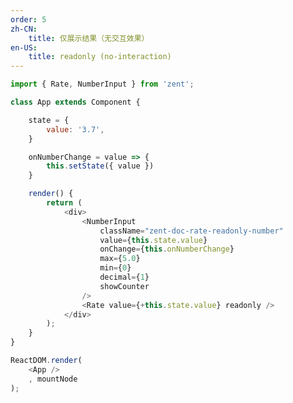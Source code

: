 ```yaml
---
order: 5
zh-CN:
	title: 仅展示结果（无交互效果）
en-US:
	title: readonly (no-interaction)
---
```


```js
import { Rate, NumberInput } from 'zent';

class App extends Component {

	state = {
		value: '3.7',
	}

	onNumberChange = value => {
		this.setState({ value })
	}

	render() {
		return (
			<div>
				<NumberInput
					className="zent-doc-rate-readonly-number"
					value={this.state.value}
					onChange={this.onNumberChange}
					max={5.0}
					min={0}
					decimal={1}
					showCounter
				/>
				<Rate value={+this.state.value} readonly />
			</div>
		);
	}
}

ReactDOM.render(
	<App />
	, mountNode
);
```

<style>
	.zent-doc-rate-readonly-number {
		width: 120px;
		.zent-input {
			min-width: 62px;
		}
		margin-bottom: 8px;
	}
</style>
